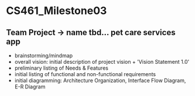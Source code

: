 # CS461_Milestone03
## Team Project -> name tbd... pet care services app

* brainstorming/mindmap
* overall vision: initial description of project vision + 'Vision Statement 1.0'
* preliminary listing of Needs & Features
* initial listing of functional and non-functional requirements
* initial diagramming: Architecture Organization, Interface Flow Diagram, E-R Diagram
